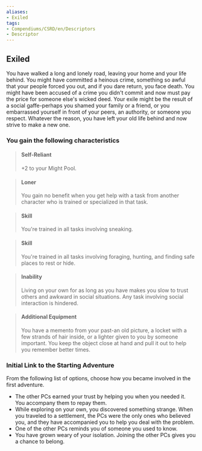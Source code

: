 ```yaml
---
aliases:
- Exiled
tags:
- Compendiums/CSRD/en/Descriptors
- Descriptor
---
```


## Exiled  
You have walked a long and lonely road, leaving your home and your life behind. You might have committed a heinous crime, something so awful that your people forced you out, and if you dare return, you face death. You might have been accused of a crime you didn't commit and now must pay the price for someone else's wicked deed. Your exile might be the result of a social gaffe-perhaps you shamed your family or a friend, or you embarrassed yourself in front of your peers, an authority, or someone you respect. Whatever the reason, you have left your old life behind and now strive to make a new one.
### You gain the following characteristics  
> #### Self-Reliant
> +2 to your Might Pool.  

> #### Loner
> You gain no benefit when you get help with a task from another character who is trained or specialized in that task.  

> #### Skill
> You're trained in all tasks involving sneaking.  

> #### Skill
> You're trained in all tasks involving foraging, hunting, and finding safe places to rest or hide.  

> #### Inability
> Living on your own for as long as you have makes you slow to trust others and awkward in social situations. Any task involving social interaction is hindered.  

> #### Additional Equipment
> You have a memento from your past-an old picture, a locket with a few strands of hair inside, or a lighter given to you by someone important. You keep the object close at hand and pull it out to help you remember better times.  

### Initial Link to the Starting Adventure  
From the following list of options, choose how you became involved in the first adventure.  
- The other PCs earned your trust by helping you when you needed it. You accompany them to repay them.  
- While exploring on your own, you discovered something strange. When you traveled to a settlement, the PCs were the only ones who believed you, and they have accompanied you to help you deal with the problem.  
- One of the other PCs reminds you of someone you used to know.  
- You have grown weary of your isolation. Joining the other PCs gives you a chance to belong.  
